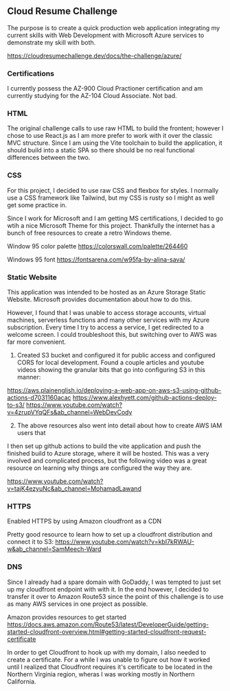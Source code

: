 ## Cloud Resume Challenge

The purpose is to create a quick production web application integrating my current skills with Web Development with Microsoft Azure services to demonstrate my skill with both.

https://cloudresumechallenge.dev/docs/the-challenge/azure/

### Certifications

I currently possess the AZ-900 Cloud Practioner certification and am currently studying for the AZ-104 Cloud Associate. Not bad.

### HTML

The original challenge calls to use raw HTML to build the frontent; however I chose to use React.js as I am more prefer to work with it over the classic MVC structure. Since I am using the Vite toolchain to build the application, it should build into a static SPA so there should be no real functional differences between the two.

### CSS

For this project, I decided to use raw CSS and flexbox for styles. I normally use a CSS framework like Tailwind, but my CSS is rusty so I might as well get some practice in.

Since I work for Microsoft and I am getting MS certifications, I decided to go wtih a nice Microsoft Theme for this project. Thankfully the internet has a bunch of free resources to create a retro Windows theme.

Window 95 color palette
https://colorswall.com/palette/264460

Windows 95 font
https://fontsarena.com/w95fa-by-alina-sava/

### Static Website

This application was intended to be hosted as an Azure Storage Static Website. Microsoft provides documentation about how to do this. 

However, I found that I was unable to access storage accounts, virtual machines, serverless functions and many  other services with my Azure subscription. Every time I try to access a service, I get redirected to a welcome screen. I could troubleshoot this, but switching over to AWS was far more convenient.

1. Created S3 bucket and configured it for public access and configured CORS for local development. Found a couple articles and youtube videos showing the granular bits that go into configuring S3 in this manner:

https://aws.plainenglish.io/deploying-a-web-app-on-aws-s3-using-github-actions-d7031160acac
https://www.alexhyett.com/github-actions-deploy-to-s3/
https://www.youtube.com/watch?v=4zrupVYqQFs&ab_channel=WebDevCody

2. The above resources also went into detail about how to create AWS IAM users that 


I then set up github actions to build the vite application and push the finished build to Azure storage, where it will be hosted. This was a very involved and complicated process, but the following video was a great resource on learning why things are configured the way they are. 

https://www.youtube.com/watch?v=tajK4ezyuNc&ab_channel=MohamadLawand

### HTTPS

Enabled HTTPS by using Amazon cloudfront as a CDN

Pretty good resource to learn how to set up a cloudfront distribution and connect it to S3:
https://www.youtube.com/watch?v=kbI7kRWAU-w&ab_channel=SamMeech-Ward

### DNS

Since I already had a spare domain with GoDaddy, I was tempted to just set up my cloudfront endpoint with with it. In the end however, I decided to transfer it over to Amazon Route53 since the point of this challenge is to use as many AWS services in one project as possible.

Amazon provides resources to get started
https://docs.aws.amazon.com/Route53/latest/DeveloperGuide/getting-started-cloudfront-overview.html#getting-started-cloudfront-request-certificate

In order to get Cloudfront to hook up with my domain, I also needed to create a certificate. For a while I was unable to figure out how it worked until I realized that Cloudfront requires it's certificate to be located in the Northern Virginia region, wheras I was working mostly in Northern California.



